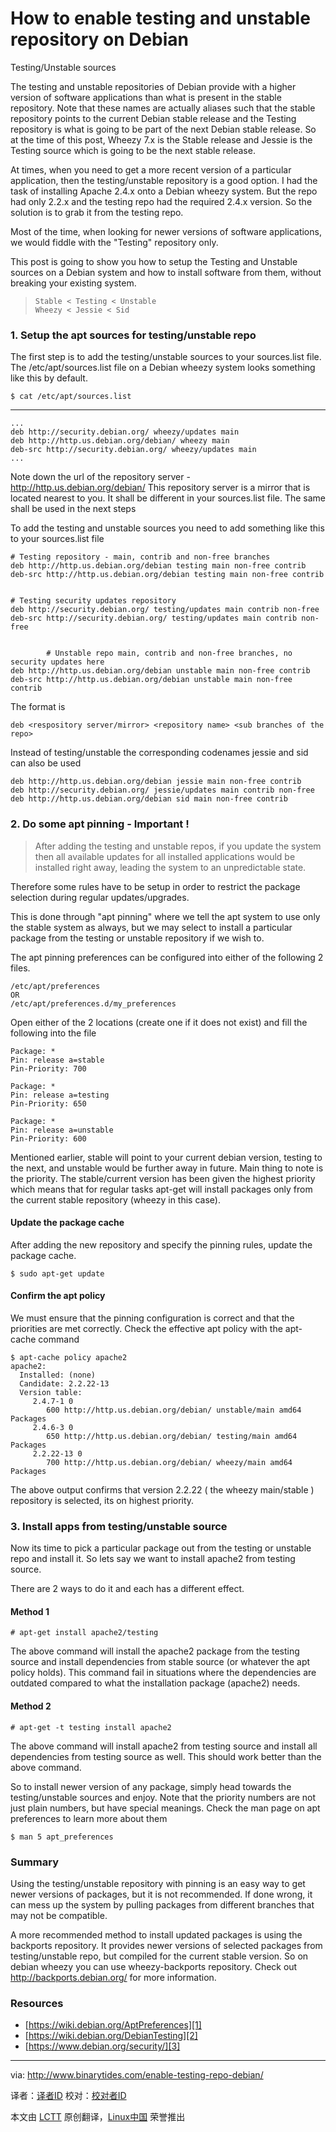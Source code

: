 How to enable testing and unstable repository on Debian
================================================================================
Testing/Unstable sources

The testing and unstable repositories of Debian provide with a higher version of software applications than what is present in the stable repository. Note that these names are actually aliases such that the stable repository points to the current Debian stable release and the Testing repository is what is going to be part of the next Debian stable release. So at the time of this post, Wheezy 7.x is the Stable release and Jessie is the Testing source which is going to be the next stable release.

At times, when you need to get a more recent version of a particular application, then the testing/unstable repository is a good option. I had the task of installing Apache 2.4.x onto a Debian wheezy system. But the repo had only 2.2.x and the testing repo had the required 2.4.x version. So the solution is to grab it from the testing repo.

Most of the time, when looking for newer versions of software applications, we would fiddle with the "Testing" repository only.

This post is going to show you how to setup the Testing and Unstable sources on a Debian system and how to install software from them, without breaking your existing system.

>     Stable < Testing < Unstable
>     Wheezy < Jessie < Sid

### 1. Setup the apt sources for testing/unstable repo ###

The first step is to add the testing/unstable sources to your sources.list file. The /etc/apt/sources.list file on a Debian wheezy system looks something like this by default.

    $ cat /etc/apt/sources.list

----------

    ...
    deb http://security.debian.org/ wheezy/updates main
    deb http://http.us.debian.org/debian/ wheezy main
    deb-src http://security.debian.org/ wheezy/updates main
    ...

Note down the url of the repository server - http://http.us.debian.org/debian/
This repository server is a mirror that is located nearest to you. It shall be different in your sources.list file. The same shall be used in the next steps

To add the testing and unstable sources you need to add something like this to your sources.list file

    # Testing repository - main, contrib and non-free branches
    deb http://http.us.debian.org/debian testing main non-free contrib
    deb-src http://http.us.debian.org/debian testing main non-free contrib
    
    
    # Testing security updates repository
    deb http://security.debian.org/ testing/updates main contrib non-free
    deb-src http://security.debian.org/ testing/updates main contrib non-free
    
    
            # Unstable repo main, contrib and non-free branches, no security updates here
    deb http://http.us.debian.org/debian unstable main non-free contrib
    deb-src http://http.us.debian.org/debian unstable main non-free contrib

The format is
    
    deb <respository server/mirror> <repository name> <sub branches of the repo>

Instead of testing/unstable the corresponding codenames jessie and sid can also be used
    
    deb http://http.us.debian.org/debian jessie main non-free contrib
    deb http://security.debian.org/ jessie/updates main contrib non-free
    deb http://http.us.debian.org/debian sid main non-free contrib

### 2. Do some apt pinning - Important ! ###

> After adding the testing and unstable repos, if you update the system then all available updates for all installed applications would be installed right away, leading the system to an unpredictable state.

Therefore some rules have to be setup in order to restrict the package selection during regular updates/upgrades.

This is done through "apt pinning" where we tell the apt system to use only the stable system as always, but we may select to install a particular package from the testing or unstable repository if we wish to.

The apt pinning preferences can be configured into either of the following 2 files.

    /etc/apt/preferences
    OR
    /etc/apt/preferences.d/my_preferences

Open either of the 2 locations (create one if it does not exist) and fill the following into the file

    Package: *
    Pin: release a=stable
    Pin-Priority: 700
    
    Package: *
    Pin: release a=testing
    Pin-Priority: 650
    
    Package: *
    Pin: release a=unstable
    Pin-Priority: 600

Mentioned earlier, stable will point to your current debian version, testing to the next, and unstable would be further away in future. Main thing to note is the priority. The stable/current version has been given the highest priority which means that for regular tasks apt-get will install packages only from the current stable repository (wheezy in this case).

#### Update the package cache ####

After adding the new repository and specify the pinning rules, update the package cache.

    $ sudo apt-get update

#### Confirm the apt policy ####

We must ensure that the pinning configuration is correct and that the priorities are met correctly. Check the effective apt policy with the apt-cache command

    $ apt-cache policy apache2
    apache2:
      Installed: (none)
      Candidate: 2.2.22-13
      Version table:
         2.4.7-1 0
            600 http://http.us.debian.org/debian/ unstable/main amd64 Packages
         2.4.6-3 0
            650 http://http.us.debian.org/debian/ testing/main amd64 Packages
         2.2.22-13 0
            700 http://http.us.debian.org/debian/ wheezy/main amd64 Packages

The above output confirms that version 2.2.22 ( the wheezy main/stable ) repository is selected, its on highest priority.

### 3. Install apps from testing/unstable source ###

Now its time to pick a particular package out from the testing or unstable repo and install it. So lets say we want to install apache2 from testing source.

There are 2 ways to do it and each has a different effect.

#### Method 1 ####

    # apt-get install apache2/testing

The above command will install the apache2 package from the testing source and install dependencies from stable source (or whatever the apt policy holds). This command fail in situations where the dependencies are outdated compared to what the installation package (apache2) needs.

#### Method 2 ####

    # apt-get -t testing install apache2

The above command will install apache2 from testing source and install all dependencies from testing source as well. This should work better than the above command.

So to install newer version of any package, simply head towards the testing/unstable sources and enjoy. Note that the priority numbers are not just plain numbers, but have special meanings. Check the man page on apt preferences to learn more about them

    $ man 5 apt_preferences

### Summary ###

Using the testing/unstable repository with pinning is an easy way to get newer versions of packages, but it is not recommended. If done wrong, it can mess up the system by pulling packages from different branches that may not be compatible.

A more recommended method to install updated packages is using the backports repository. It provides newer versions of selected packages from testing/unstable repo, but compiled for the current stable version. So on debian wheezy you can use wheezy-backports repository. Check out http://backports.debian.org/ for more information.

### Resources ###

- [https://wiki.debian.org/AptPreferences][1]
- [https://wiki.debian.org/DebianTesting][2]
- [https://www.debian.org/security/][3]

--------------------------------------------------------------------------------

via: http://www.binarytides.com/enable-testing-repo-debian/

译者：[译者ID](https://github.com/译者ID) 校对：[校对者ID](https://github.com/校对者ID)

本文由 [LCTT](https://github.com/LCTT/TranslateProject) 原创翻译，[Linux中国](http://linux.cn/) 荣誉推出

[1]:http://wiki.debian.org/AptPreferences
[2]:http://wiki.debian.org/DebianTesting
[3]:http://www.debian.org/security/